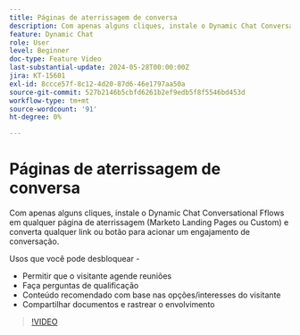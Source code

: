 ```yaml
---
title: Páginas de aterrissagem de conversa
description: Com apenas alguns cliques, instale o Dynamic Chat Conversational Fflows em qualquer página de aterrissagem (Marketo Landing Pages ou Custom) e converta qualquer link ou botão para acionar um engajamento de conversação.
feature: Dynamic Chat
role: User
level: Beginner
doc-type: Feature Video
last-substantial-update: 2024-05-28T00:00:00Z
jira: KT-15601
exl-id: 8ccce57f-8c12-4d20-87d6-46e1797aa50a
source-git-commit: 527b2146b5cbfd6261b2ef9edb5f8f5546bd453d
workflow-type: tm+mt
source-wordcount: '91'
ht-degree: 0%

---
```


# Páginas de aterrissagem de conversa

Com apenas alguns cliques, instale o Dynamic Chat Conversational Fflows em qualquer página de aterrissagem (Marketo Landing Pages ou Custom) e converta qualquer link ou botão para acionar um engajamento de conversação.

Usos que você pode desbloquear -

- Permitir que o visitante agende reuniões
- Faça perguntas de qualificação
- Conteúdo recomendado com base nas opções/interesses do visitante
- Compartilhar documentos e rastrear o envolvimento

>[!VIDEO](https://video.tv.adobe.com/v/3429414/?learn=on)
